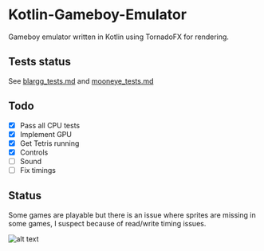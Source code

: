 # Kotlin-Gameboy-Emulator

Gameboy emulator written in Kotlin using TornadoFX for rendering. 

## Tests status
See [blargg_tests.md](blargg_tests.md) and [mooneye_tests.md](mooneye_tests.md)

## Todo
- [x] Pass all CPU tests
- [x] Implement GPU
- [x] Get Tetris running
- [x] Controls
- [ ] Sound
- [ ] Fix timings

## Status
Some games are playable but there is an issue where sprites are missing in some games, I suspect because of read/write timing issues.

![alt text](https://media.giphy.com/media/51WvJVuSGZAu9jbbLM/giphy.gif)
